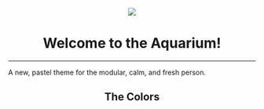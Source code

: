 <p align="center">
  <img src="https://user-images.githubusercontent.com/57213270/116053742-a34e7580-a698-11eb-8a35-803a27031bb0.png">
</p>

<h1 align="center">Welcome to the Aquarium!</h1>
<hr>
<p>
  A new, pastel theme for the modular, calm, and fresh person.
</p>
<h2 align="center">The Colors</h2> 
